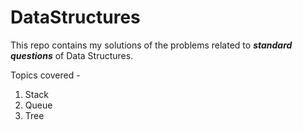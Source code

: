 # DataStructures

This repo contains my solutions of the problems related to _**standard questions**_ of Data Structures.

Topics covered - 
1. Stack
2. Queue
3. Tree
